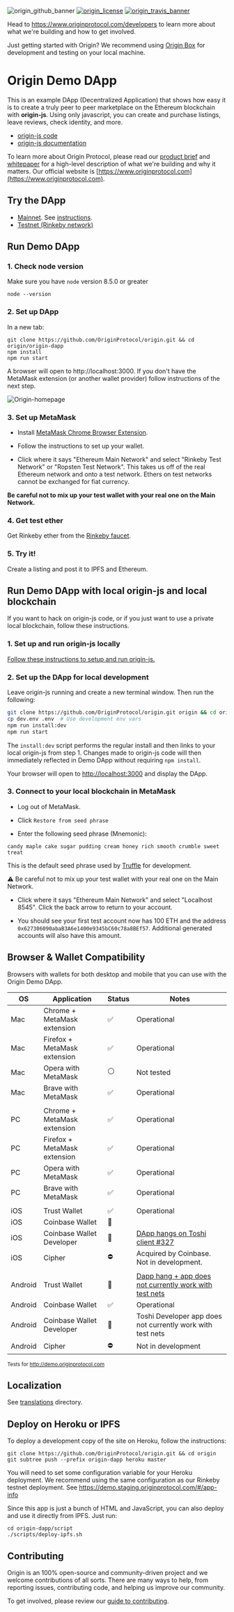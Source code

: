 ![origin_github_banner](https://user-images.githubusercontent.com/673455/37314301-f8db9a90-2618-11e8-8fee-b44f38febf38.png)
[![origin_license](https://img.shields.io/badge/license-MIT-6e3bea.svg?style=flat-square&colorA=111d28)](https://github.com/OriginProtocol/origin/blob/master/origin-dapp/LICENSE)
[![origin_travis_banner](https://img.shields.io/travis/OriginProtocol/origin-dapp/master.svg?style=flat-square&colorA=111d28)](https://travis-ci.org/OriginProtocol/origin-dapp)

Head to https://www.originprotocol.com/developers to learn more about what we're building and how to get involved.

Just getting started with Origin? We recommend using [Origin Box](https://github.com/OriginProtocol/origin/tree/master/development#origin-box) for development and testing on your local machine.

# Origin Demo DApp
This is an example DApp (Decentralized Application) that shows how easy it is to create a truly peer to peer marketplace on the Ethereum blockchain with **origin-js**. Using only javascript, you can create and purchase listings, leave reviews, check identity, and more.

- [origin-js code](https://github.com/OriginProtocol/origin/tree/master/origin-js)
- [origin-js documentation](http://docs.originprotocol.com/)

To learn more about Origin Protocol, please read our [product brief](https://www.originprotocol.com/product-brief) and [whitepaper](https://www.originprotocol.com/whitepaper) for a high-level description of what we're building and why it matters. Our official website is [https://www.originprotocol.com](https://www.originprotocol.com).

## Try the DApp

 - [Mainnet](https://dapp.originprotocol.com). See [instructions](https://medium.com/originprotocol/draft-origin-launches-beta-on-mainnet-draft-e3b70161ae86).
 - [Testnet (Rinkeby network)](https://demo.staging.originprotocol.com)


## Run Demo DApp

### 1. Check node version

Make sure you have `node` version 8.5.0 or greater

```
node --version
```

### 2. Set up DApp

In a new tab:
```
git clone https://github.com/OriginProtocol/origin.git && cd origin/origin-dapp
npm install
npm run start
```

A browser will open to http://localhost:3000. If you don't have the MetaMask extension (or another wallet provider) follow instructions of the next step.

![Origin-homepage](https://user-images.githubusercontent.com/673455/39952325-6d37e3be-5551-11e8-9651-b1697bad3412.png)

### 3. Set up MetaMask

- Install [MetaMask Chrome Browser Extension](https://metamask.io/).

- Follow the instructions to set up your wallet.

- Click where it says "Ethereum Main Network" and select "Rinkeby Test Network" or "Ropsten Test Network". This takes us off of the real Ethereum network and onto a test network. Ethers on test networks cannot be exchanged for fiat currency.

**Be careful not to mix up your test wallet with your real one on the Main Network.**

### 4. Get test ether

Get Rinkeby ether from the [Rinkeby faucet](https://faucet.rinkeby.io/).

### 5. Try it!
Create a listing and post it to IPFS and Ethereum.

## Run Demo DApp with local origin-js and local blockchain

If you want to hack on origin-js code, or if you just want to use a private local blockchain, follow these instructions.

### 1. Set up and run origin-js locally

[Follow these instructions to setup and run origin-js.](https://github.com/OriginProtocol/origin/tree/master/origin-js#local-development)

### 2. Set up the DApp for local development

Leave origin-js running and create a new terminal window. Then run the following:
```bash
git clone https://github.com/OriginProtocol/origin.git origin && cd origin/origin-dapp
cp dev.env .env  # Use development env vars
npm run install:dev
npm run start
```

The `install:dev` script performs the regular install and then links to your local origin-js from step 1. Changes made to origin-js code will then immediately reflected in Demo DApp without requiring `npm install`.

Your browser will open to [http://localhost:3000](http://localhost:3000) and display the DApp.

### 3. Connect to your local blockchain in MetaMask

-  Log out of MetaMask.

- Click `Restore from seed phrase`

- Enter the following seed phrase (Mnemonic):
```
candy maple cake sugar pudding cream honey rich smooth crumble sweet treat
```
This is the default seed phrase used by [Truffle](https://github.com/trufflesuite/truffle) for development.

 ⚠️ Be careful not to mix up your test wallet with your real one on the Main Network.

- Click where it says "Ethereum Main Network" and select "Localhost 8545". Click the back arrow to return to your account.

- You should see your first test account now has 100 ETH and the address `0x627306090abaB3A6e1400e9345bC60c78a8BEf57`. Additional generated accounts will also have this amount.

## Browser & Wallet Compatibility
Browsers with wallets for both desktop and mobile that you can use with the Origin Demo DApp.


| OS | Application | Status | Notes |
| ---- | -------- | ------ | ------ |
| Mac | Chrome + MetaMask extension | ✅ | Operational |
| Mac | Firefox + MetaMask extension | ✅  | Operational |
| Mac | Opera with MetaMask | ⚪️ | Not tested |
| Mac | Brave with MetaMask | ✅ | Operational |
|  | |  |
| PC | Chrome + MetaMask extension | ✅ | Operational |
| PC | Firefox + MetaMask extension | ✅ | Operational |
| PC | Opera with MetaMask | ✅ | Operational |
| PC | Brave with MetaMask | ✅ | Operational |
|  |  |  |
| iOS | Trust Wallet | ✅  | Operational |
| iOS | Coinbase Wallet  |  🚫  |  |
| iOS | Coinbase Wallet Developer  |  🚫  |  [DApp hangs on Toshi client #327](https://github.com/OriginProtocol/origin-dapp/issues/327) |
| iOS | Cipher  | ⛔️  | Acquired by Coinbase. Not in development. |
|   |  |  |
| Android | Trust Wallet | 🚫 | [Dapp hang + app does not currently work with test nets](https://github.com/OriginProtocol/origin-dapp/issues/331#issuecomment-416364784) |
| Android | Coinbase Wallet  |  ✅ |  Operational |
| Android | Coinbase Wallet Developer  |  🚫 | Toshi Developer app does not currently work with test nets |
| Android | Cipher  |  ⛔️  | Not in development |

<sup>Tests for http://demo.originprotocol.com</sup>

## Localization
See [translations](translations) directory.

## Deploy on Heroku or IPFS

To deploy a development copy of the site on Heroku, follow the instructions:
```
git clone https://github.com/OriginProtocol/origin.git && cd origin
git subtree push --prefix origin-dapp heroku master
```

You will need to set some configuration variable for your Heroku deployment. We recommend using the same configuration as our Rinkeby testnet deployment. See https://demo.staging.originprotocol.com/#/app-info

Since this app is just a bunch of HTML and JavaScript, you can also deploy and use it directly from IPFS. Just run:

```
cd origin-dapp/script
./scripts/deploy-ipfs.sh
```

## Contributing

Origin is an 100% open-source and community-driven project and we welcome contributions of all sorts. There are many ways to help, from reporting issues, contributing code, and helping us improve our community.

To get involved, please review our [guide to contributing](https://www.originprotocol.com/developers).
